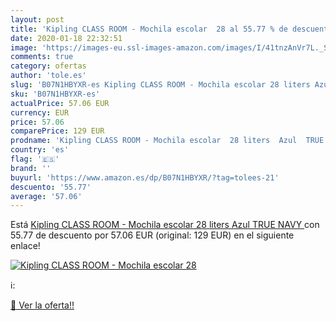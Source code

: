```yaml
---
layout: post
title: 'Kipling CLASS ROOM - Mochila escolar  28 al 55.77 % de descuento'
date: 2020-01-18 22:32:51
image: 'https://images-eu.ssl-images-amazon.com/images/I/41tnzAnVr7L._SL400_.jpg'
comments: true
category: ofertas
author: 'tole.es'
slug: 'B07N1HBYXR-es Kipling CLASS ROOM - Mochila escolar 28 liters Azul TRUE NAVY'
sku: 'B07N1HBYXR-es'
actualPrice: 57.06 EUR
currency: EUR
price: 57.06
comparePrice: 129 EUR
prodname: 'Kipling CLASS ROOM - Mochila escolar  28 liters  Azul  TRUE NAVY '
country: 'es'
flag: '🇪🇸'
brand: ''
buyurl: 'https://www.amazon.es/dp/B07N1HBYXR/?tag=tolees-21'
descuento: '55.77'
average: '57.06'
---
```


Está [Kipling CLASS ROOM - Mochila escolar  28 liters  Azul  TRUE NAVY ](https://www.amazon.es/dp/B07N1HBYXR/?tag=tolees-21) con 55.77 de descuento por 57.06 EUR (original: 129 EUR) en el siguiente enlace!

[![Kipling CLASS ROOM - Mochila escolar  28](https://images-eu.ssl-images-amazon.com/images/I/41tnzAnVr7L._SL400_.jpg)](https://www.amazon.es/dp/B07N1HBYXR/?tag=tolees-21)

ℹ️:


[🛒 Ver la oferta!!](https://www.amazon.es/dp/B07N1HBYXR/?tag=tolees-21)

